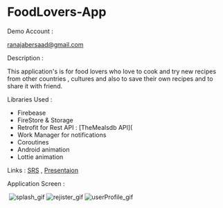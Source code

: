 # FoodLovers-App

Demo Account :

ranajabersaad@gmail.com

Description :

This application's is for food lovers who love to cook and try new recipes from other countries , 
cultures and also to save their own recipes and to share it with friend.

Libraries Used :

- Firebease
- FireStore & Storage
- Retrofit for Rest API : [TheMealsdb API](
- Work Manager for notifications
- Coroutines
- Android animation
- Lottie animation

Links : [SRS](https://docs.google.com/document/d/1j1hFQ92R8gA3EcfJJIxGYVM-T-dmx40M/edit?usp=sharing&ouid=113737670138646384220&rtpof=true&sd=true) , [Presentaion](https://docs.google.com/presentation/d/1f3OOvhlzGl1i-AKFy_4kjPxjozBsZjRJ/edit?usp=sharing&ouid=113737670138646384220&rtpof=true&sd=true)


Application Screen :

 ![splash_gif](https://user-images.githubusercontent.com/91477063/150101647-2efa8cd9-eabc-4c9b-894c-e6cf23d46005.gif) ![rejister_gif](https://user-images.githubusercontent.com/91477063/150101872-5879e274-c1cc-4dc3-90d2-05369e283b69.gif) ![userProfile_gif](https://user-images.githubusercontent.com/91477063/150101899-9d578e5c-5288-40e3-a315-3552e15cc432.gif)



